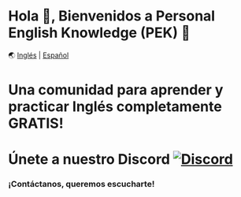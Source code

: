 # Hola 👋, Bienvenidos a Personal English Knowledge (PEK) 🚀

🌏 [Inglés](https://github.com/hoodyth/.github/blob/main/profile/README.en.md) | [Español](https://github.com/hoodyth/.github/blob/main/profile/README.md)

# Una comunidad para aprender y practicar Inglés completamente GRATIS!

# Únete a nuestro Discord <a href="https://discord.gg/VuTfdxka">![Discord](https://img.shields.io/badge/Discord-7289DA?style=flat-square&logo=discord&logoColor=white)</a>

### ¡Contáctanos, queremos escucharte!

